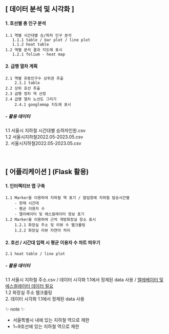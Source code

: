 ## [ 데이터 분석 및 시각화 ]
#### 1. 호선별 총 인구 분석  
```
1.1 역별 시간대별 승/하차 인구 분석  
   1.1.1 table / bar plot / line plot  
   1.1.2 heat table  
1.2 역별 분석 결과 지도에 표시  
   1.2.1 folium - heat map
```
        
#### 2. 급행 열차 계획  
    2.1 역별 유동인구수 상위권 추출  
        2.1.1 table  
    2.2 상위 호선 추출  
    2.3 급행 정차 역 선정  
    2.4 급행 열차 노선도 그리기  
        2.4.1 googlemap 지도에 표시  
   
##### - 활용 데이터  
1.1 서울시 지하철 시간대별 승하차인원.csv  
1.2 서울시지하철2022.05-2023.05.csv  
2. 서울시지하철2022.05-2023.05.csv  
<br/>
<br/>
## [ 어플리케이션 ] (Flask 활용)  
#### 1. 인터렉티브 맵 구축  
    1.1 Marker을 이용하여 지하철 역 표기 / 팝업창에 지하철 탑승시간별  
        - 현재 시간대  
        - 평균 이용자 수  
        - 엘리베이터 및 에스컬레이터 정보 표기  
    1.2 Marker을 이용하여 근처 개방화장실 장소 표시  
        1.2.1 화장실 주소 및 리뷰 수 웹크롤링  
        1.2.2 화장실 리뷰 자연어 처리  
        
#### 2. 호선 / 시간대 입력 시 평균 이용자 수 차트 띄우기  
    2.1 heat table / line plot  

##### - 활용 데이터  
1.1 서울시 지하철 주소.csv / 데이터 시각화 1.1에서 정제된 data 사용 / <u>엘레베이터 및 에스컬레이터 데이터 필요</u>  
1.2 화장실 주소 웹크롤링  
2. 데이터 시각화 1.1에서 정제된 data 사용  

  
:sparkles:️ note :sparkles: ️ 
- 서울특별시 내에 있는 지하철 역으로 제한  
- 1~9호선에 있는 지하철 역으로 제한  
